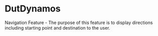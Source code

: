# DutDynamos 
Navigation Feature - The purpose of this feature is to display directions including starting point and destination to the user.
